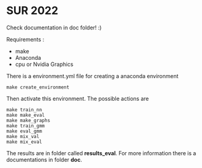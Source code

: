 # SUR 2022
Check documentation in doc folder! :)

Requirements :

- make
- Anaconda
- cpu or Nvidia Graphics

There is a environment.yml file for creating a anaconda environment

```
make create_environment 
```

Then activate this environment. The possible actions are

```
make train_nn
make make_eval 
make make_graphs
make train_gmm
make eval_gmm
make mix_val
make mix_eval
```

The results are in folder called **results_eval**. For more information there is a documentations in folder **doc**.

